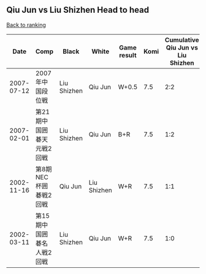 ## Qiu Jun vs Liu Shizhen Head to head

[Back to ranking](../../index.md)




| **Date** | **Comp** | **Black** | **White** | **Game result** | **Komi** | **Cumulative Qiu Jun vs Liu Shizhen** | **Qiu Jun streak** | **Liu Shizhen streak** | 
| --- | --- | --- | --- | --- | --- | --- | --- | --- |
| 2007-07-12 | 2007年中国段位戦 | Liu Shizhen | Qiu Jun | W+0.5 | 7.5 | 2:2 | 1 | 0 | 
| 2007-02-01 | 第21期中国囲碁天元戦2回戦 | Liu Shizhen | Qiu Jun | B+R | 7.5 | 1:2 | 0 | 2 | 
| 2002-11-16 | 第8期NEC杯囲碁戦2回戦 | Qiu Jun | Liu Shizhen | W+R | 7.5 | 1:1 | 0 | 1 | 
| 2002-03-11 | 第15期中国囲碁名人戦2回戦 | Liu Shizhen | Qiu Jun | W+R | 7.5 | 1:0 | 1 | 0 |





